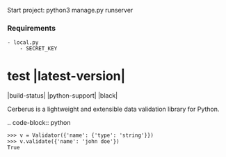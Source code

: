 Start project: python3 manage.py runserver

### Requirements

    - local.py
        - SECRET_KEY
        
test |latest-version|
=========================
|build-status| |python-support| |black|

Cerberus is a lightweight and extensible data validation library for Python.

.. code-block:: python

    >>> v = Validator({'name': {'type': 'string'}})
    >>> v.validate({'name': 'john doe'})
    True


